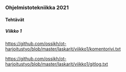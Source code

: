 ### Ohjelmistotekniikka 2021

#### Tehtävät

##### Viikko 1
https://github.com/ossikh/ot-harjoitustyo/blob/master/laskarit/viikko1/komentorivi.txt

https://github.com/ossikh/ot-harjoitustyo/blob/master/laskarit/viikko1/gitlog.txt
